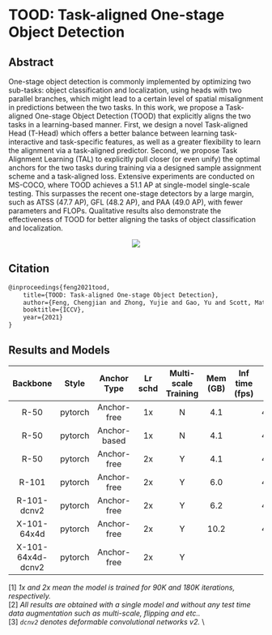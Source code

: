 # TOOD: Task-aligned One-stage Object Detection

## Abstract

<!-- [ABSTRACT] -->

One-stage object detection is commonly implemented by optimizing two sub-tasks: object classification and localization, using heads with two parallel branches, which might lead to a certain level of spatial misalignment in predictions between the two tasks. In this work, we propose a Task-aligned One-stage Object Detection (TOOD) that explicitly aligns the two tasks in a learning-based manner. First, we design a novel Task-aligned Head (T-Head) which offers a better balance between learning task-interactive and task-specific features, as well as a greater flexibility to learn the alignment via a task-aligned predictor. Second, we propose Task Alignment Learning (TAL) to explicitly pull closer (or even unify) the optimal anchors for the two tasks during training via a designed sample assignment scheme and a task-aligned loss. Extensive experiments are conducted on MS-COCO, where TOOD achieves a 51.1 AP at single-model single-scale testing. This surpasses the recent one-stage detectors by a large margin, such as ATSS (47.7 AP), GFL (48.2 AP), and PAA (49.0 AP), with fewer parameters and FLOPs. Qualitative results also demonstrate the effectiveness of TOOD for better aligning the tasks of object classification and localization.

<!-- [IMAGE] -->
<div align=center>
<img src="https://user-images.githubusercontent.com/12907710/145400075-e08191f5-8afa-4335-9b3b-27926fc9a26e.png"/>
</div>

<!-- [PAPER_TITLE: TOOD: Task-aligned One-stage Object Detection] -->
<!-- [PAPER_URL: https://arxiv.org/abs/2108.07755] -->

## Citation

<!-- [ALGORITHM] -->

```latex
@inproceedings{feng2021tood,
    title={TOOD: Task-aligned One-stage Object Detection},
    author={Feng, Chengjian and Zhong, Yujie and Gao, Yu and Scott, Matthew R and Huang, Weilin},
    booktitle={ICCV},
    year={2021}
}
```

## Results and Models

| Backbone          | Style   | Anchor Type  | Lr schd | Multi-scale Training| Mem (GB)| Inf time (fps) | box AP | Config | Download |
|:-----------------:|:-------:|:------------:|:-------:|:-------------------:|:-------:|:--------------:|:------:|:------:|:--------:|
| R-50              | pytorch | Anchor-free  | 1x      | N                   | 4.1     |                | 42.4   | [config](./tood_r50_fpn_1x_coco.py) | [model](https://download.openmmlab.com/mmdetection/v2.0/tood/tood_r50_fpn_1x_coco/tood_r50_fpn_1x_coco_20211210_103425-20e20746.pth) &#124; [log](https://download.openmmlab.com/mmdetection/v2.0/tood/tood_r50_fpn_1x_coco/tood_r50_fpn_1x_coco_20211210_103425.log) |
| R-50              | pytorch | Anchor-based | 1x      | N                   | 4.1     |                | 42.4   | [config](./tood_r50_fpn_anchor_based_1x_coco.py) | [model](https://download.openmmlab.com/mmdetection/v2.0/tood/tood_r50_fpn_anchor_based_1x_coco/tood_r50_fpn_anchor_based_1x_coco_20211214_100105-b776c134.pth) &#124; [log](https://download.openmmlab.com/mmdetection/v2.0/tood/tood_r50_fpn_anchor_based_1x_coco/tood_r50_fpn_anchor_based_1x_coco_20211214_100105.log) |
| R-50              | pytorch | Anchor-free  | 2x      | Y                   | 4.1     |                | 44.5   | [config](./tood_r50_fpn_mstrain_2x_coco.py) | [model](https://download.openmmlab.com/mmdetection/v2.0/tood/tood_r50_fpn_mstrain_2x_coco/tood_r50_fpn_mstrain_2x_coco_20211210_144231-3b23174c.pth) &#124; [log](https://download.openmmlab.com/mmdetection/v2.0/tood/tood_r50_fpn_mstrain_2x_coco/tood_r50_fpn_mstrain_2x_coco_20211210_144231.log) |
| R-101             | pytorch | Anchor-free  | 2x      | Y                   | 6.0     |                | 46.1   | [config](./tood_r101_fpn_mstrain_2x_coco.py) | [model](https://download.openmmlab.com/mmdetection/v2.0/tood/tood_r101_fpn_mstrain_2x_coco/tood_r101_fpn_mstrain_2x_coco_20211210_144232-a18f53c8.pth) &#124; [log](https://download.openmmlab.com/mmdetection/v2.0/tood/tood_r101_fpn_mstrain_2x_coco/tood_r101_fpn_mstrain_2x_coco_20211210_144232.log) |
| R-101-dcnv2       | pytorch | Anchor-free  | 2x      | Y                   | 6.2     |                | 49.3   | [config](./tood_r101_fpn_dconv_c3-c5_mstrain_2x_coco.py) | [model](https://download.openmmlab.com/mmdetection/v2.0/tood/tood_r101_fpn_dconv_c3-c5_mstrain_2x_coco/tood_r101_fpn_dconv_c3-c5_mstrain_2x_coco_20211210_213728-4a824142.pth) &#124; [log](https://download.openmmlab.com/mmdetection/v2.0/tood/tood_r101_fpn_dconv_c3-c5_mstrain_2x_coco/tood_r101_fpn_dconv_c3-c5_mstrain_2x_coco_20211210_213728.log) |
| X-101-64x4d       | pytorch | Anchor-free  | 2x      | Y                   | 10.2    |                | 47.6   | [config](./tood_x101_64x4d_fpn_mstrain_2x_coco.py) | [model](https://download.openmmlab.com/mmdetection/v2.0/tood/tood_x101_64x4d_fpn_mstrain_2x_coco/tood_x101_64x4d_fpn_mstrain_2x_coco_20211211_003519-a4f36113.pth) &#124; [log](https://download.openmmlab.com/mmdetection/v2.0/tood/tood_x101_64x4d_fpn_mstrain_2x_coco/tood_x101_64x4d_fpn_mstrain_2x_coco_20211211_003519.log) |
| X-101-64x4d-dcnv2 | pytorch | Anchor-free  | 2x      | Y                   |         |                |        | [config](./tood_x101_64x4d_fpn_dconv_c4-c5_mstrain_2x_coco.py) | [model]() &#124; [log]() |

[1] *1x and 2x mean the model is trained for 90K and 180K iterations, respectively.* \
[2] *All results are obtained with a single model and without any test time data augmentation such as multi-scale, flipping and etc..* \
[3] *`dcnv2` denotes deformable convolutional networks v2.* \
